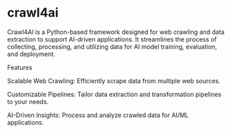 # crawl4ai


Crawl4AI is a Python-based framework designed for web crawling and data extraction to support AI-driven applications. It streamlines the process of collecting, processing, and utilizing data for AI model training, evaluation, and deployment.

Features

Scalable Web Crawling: Efficiently scrape data from multiple web sources.

Customizable Pipelines: Tailor data extraction and transformation pipelines to your needs.

AI-Driven Insights: Process and analyze crawled data for AI/ML applications.
